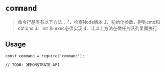 # `command`

> 命令行基类有以下方法：
1、检查Node版本
2、初始化参数，得到cmd和options
3、init 和 exec必须实现
4、让以上方法在微任务队列里面执行

## Usage

```
const command = require('command');

// TODO: DEMONSTRATE API
```

